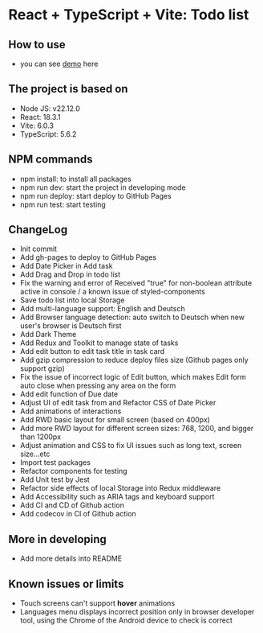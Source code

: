 # React + TypeScript + Vite: Todo list

## How to use

- you can see [demo](https://john-data-chen.github.io/to-do-list-app/) here

## The project is based on

- Node JS: v22.12.0
- React: 18.3.1
- Vite: 6.0.3
- TypeScript: 5.6.2

## NPM commands

- npm install: to install all packages
- npm run dev: start the project in developing mode
- npm run deploy: start deploy to GitHub Pages
- npm run test: start testing

## ChangeLog

- Init commit
- Add gh-pages to deploy to GitHub Pages
- Add Date Picker in Add task
- Add Drag and Drop in todo list
- Fix the warning and error of Received "true" for non-boolean attribute active in console / a known issue of styled-components
- Save todo list into local Storage
- Add multi-language support: English and Deutsch
- Add Browser language detection: auto switch to Deutsch when new user's browser is Deutsch first
- Add Dark Theme
- Add Redux and Toolkit to manage state of tasks
- Add edit button to edit task title in task card
- Add gzip compression to reduce deploy files size (Github pages only support gzip)
- Fix the issue of incorrect logic of Edit button, which makes Edit form auto close when pressing any area on the form
- Add edit function of Due date
- Adjust UI of edit task from and Refactor CSS of Date Picker
- Add animations of interactions
- Add RWD basic layout for small screen (based on 400px)
- Add more RWD layout for different screen sizes: 768, 1200, and bigger than 1200px
- Adjust animation and CSS to fix UI issues such as long text, screen size...etc
- Import test packages
- Refactor components for testing
- Add Unit test by Jest
- Refactor side effects of local Storage into Redux middleware
- Add Accessibility such as ARIA tags and keyboard support
- Add CI and CD of Github action
- Add codecov in CI of Github action

## More in developing

- Add more details into README

## Known issues or limits

- Touch screens can't support **hover** animations
- Languages menu displays incorrect position only in browser developer tool, using the Chrome of the Android device to check is correct
